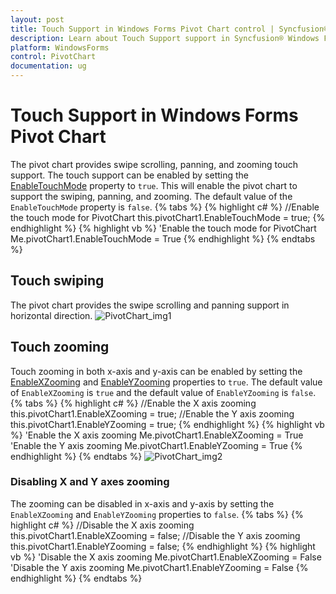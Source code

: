 ```yaml
---
layout: post
title: Touch Support in Windows Forms Pivot Chart control | Syncfusion®
description: Learn about Touch Support support in Syncfusion® Windows Forms Pivot Chart control, its elements and more details.
platform: WindowsForms
control: PivotChart
documentation: ug
--- 
```


# Touch Support in Windows Forms Pivot Chart
The pivot chart provides swipe scrolling, panning, and zooming touch support. The touch support can be enabled by setting the [EnableTouchMode](https://help.syncfusion.com/cr/windowsforms/Syncfusion.Windows.Forms.PivotChart.PivotChart.html#Syncfusion_Windows_Forms_PivotChart_PivotChart_EnableTouchMode) property to `true`. This will enable the pivot chart to support the swiping, panning, and zooming. The default value of the `EnableTouchMode` property is `false`.
{% tabs %}
{% highlight c# %}
//Enable the touch mode for PivotChart
this.pivotChart1.EnableTouchMode = true;
{% endhighlight %}
{% highlight vb %}
'Enable the touch mode for PivotChart
Me.pivotChart1.EnableTouchMode = True
{% endhighlight %}
{% endtabs %}
## Touch swiping
The pivot chart provides the swipe scrolling and panning support in horizontal direction.
![PivotChart_img1](TouchSupport_images/PivotChart_img1.png)

## Touch zooming
Touch zooming in both x-axis and y-axis can be enabled by setting the [EnableXZooming](https://help.syncfusion.com/cr/windowsforms/Syncfusion.Windows.Forms.PivotChart.PivotChart.html#Syncfusion_Windows_Forms_PivotChart_PivotChart_EnableXZooming) and [EnableYZooming](https://help.syncfusion.com/cr/windowsforms/Syncfusion.Windows.Forms.PivotChart.PivotChart.html#Syncfusion_Windows_Forms_PivotChart_PivotChart_EnableYZooming) properties to `true`. The default value of `EnableXZooming` is `true` and the default value of `EnableYZooming` is `false`.
{% tabs %}
{% highlight c# %}
//Enable the X axis zooming
this.pivotChart1.EnableXZooming = true;
//Enable the Y axis zooming
this.pivotChart1.EnableYZooming = true;
{% endhighlight %}
{% highlight vb %}
'Enable the X axis zooming
Me.pivotChart1.EnableXZooming = True
'Enable the Y axis zooming
Me.pivotChart1.EnableYZooming = True
{% endhighlight %}
{% endtabs %}
![PivotChart_img2](TouchSupport_images/PivotChart_img2.png)

### Disabling X and Y axes zooming
The zooming can be disabled in x-axis and y-axis by setting the `EnableXZooming` and `EnableYZooming` properties to `false`.
{% tabs %}
{% highlight c# %}
//Disable the X axis zooming
this.pivotChart1.EnableXZooming = false;
//Disable the Y axis zooming
this.pivotChart1.EnableYZooming = false;
{% endhighlight %}
{% highlight vb %}
'Disable the X axis zooming
Me.pivotChart1.EnableXZooming = False
'Disable the Y axis zooming
Me.pivotChart1.EnableYZooming = False
{% endhighlight %}
{% endtabs %}
